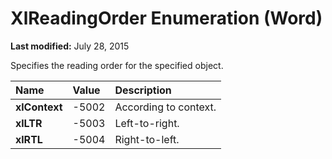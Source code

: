 
# XlReadingOrder Enumeration (Word)

 **Last modified:** July 28, 2015

Specifies the reading order for the specified object.


|**Name**|**Value**|**Description**|
|:-----|:-----|:-----|
| **xlContext**|-5002|According to context.|
| **xlLTR**|-5003|Left-to-right.|
| **xlRTL**|-5004|Right-to-left.|
